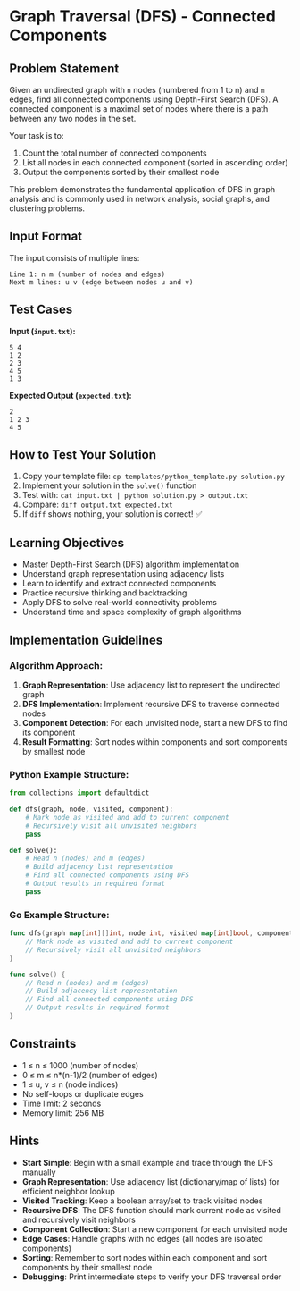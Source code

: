 # Graph Traversal (DFS) - Connected Components

## Problem Statement

Given an undirected graph with `n` nodes (numbered from 1 to n) and `m` edges, find all connected components using Depth-First Search (DFS). A connected component is a maximal set of nodes where there is a path between any two nodes in the set.

Your task is to:
1. Count the total number of connected components
2. List all nodes in each connected component (sorted in ascending order)
3. Output the components sorted by their smallest node

This problem demonstrates the fundamental application of DFS in graph analysis and is commonly used in network analysis, social graphs, and clustering problems.

## Input Format

The input consists of multiple lines:
```
Line 1: n m (number of nodes and edges)
Next m lines: u v (edge between nodes u and v)
```

## Test Cases
**Input (`input.txt`):**
```
5 4
1 2
2 3
4 5
1 3
```

**Expected Output (`expected.txt`):**
```
2
1 2 3
4 5
```

## How to Test Your Solution
1. Copy your template file: `cp templates/python_template.py solution.py`
2. Implement your solution in the `solve()` function
3. Test with: `cat input.txt | python solution.py > output.txt`
4. Compare: `diff output.txt expected.txt`
5. If `diff` shows nothing, your solution is correct! ✅

## Learning Objectives
- Master Depth-First Search (DFS) algorithm implementation
- Understand graph representation using adjacency lists
- Learn to identify and extract connected components
- Practice recursive thinking and backtracking
- Apply DFS to solve real-world connectivity problems
- Understand time and space complexity of graph algorithms

## Implementation Guidelines

### Algorithm Approach:
1. **Graph Representation**: Use adjacency list to represent the undirected graph
2. **DFS Implementation**: Implement recursive DFS to traverse connected nodes
3. **Component Detection**: For each unvisited node, start a new DFS to find its component
4. **Result Formatting**: Sort nodes within components and sort components by smallest node

### Python Example Structure:
```python
from collections import defaultdict

def dfs(graph, node, visited, component):
    # Mark node as visited and add to current component
    # Recursively visit all unvisited neighbors
    pass

def solve():
    # Read n (nodes) and m (edges)
    # Build adjacency list representation
    # Find all connected components using DFS
    # Output results in required format
    pass
```

### Go Example Structure:
```go
func dfs(graph map[int][]int, node int, visited map[int]bool, component *[]int) {
    // Mark node as visited and add to current component
    // Recursively visit all unvisited neighbors
}

func solve() {
    // Read n (nodes) and m (edges)
    // Build adjacency list representation
    // Find all connected components using DFS
    // Output results in required format
}
```

## Constraints
- 1 ≤ n ≤ 1000 (number of nodes)
- 0 ≤ m ≤ n*(n-1)/2 (number of edges)
- 1 ≤ u, v ≤ n (node indices)
- No self-loops or duplicate edges
- Time limit: 2 seconds
- Memory limit: 256 MB

## Hints
- **Start Simple**: Begin with a small example and trace through the DFS manually
- **Graph Representation**: Use adjacency list (dictionary/map of lists) for efficient neighbor lookup
- **Visited Tracking**: Keep a boolean array/set to track visited nodes
- **Recursive DFS**: The DFS function should mark current node as visited and recursively visit neighbors
- **Component Collection**: Start a new component for each unvisited node
- **Edge Cases**: Handle graphs with no edges (all nodes are isolated components)
- **Sorting**: Remember to sort nodes within each component and sort components by their smallest node
- **Debugging**: Print intermediate steps to verify your DFS traversal order
